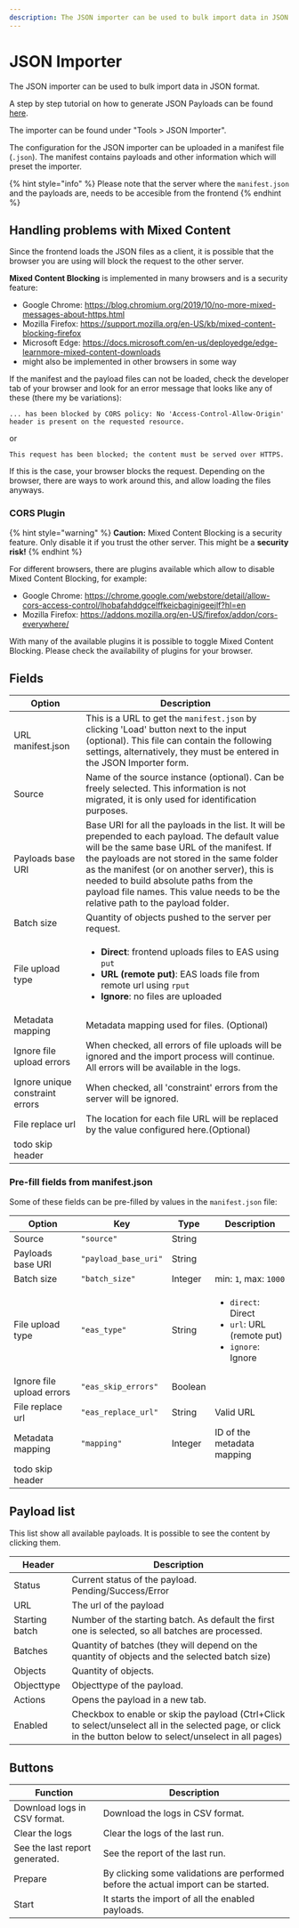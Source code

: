 ```yaml
---
description: The JSON importer can be used to bulk import data in JSON format
---
```



# JSON Importer

The JSON importer can be used to bulk import data in JSON format.

A step by step tutorial on how to generate JSON Payloads can be found [here](examples/README.md).

The importer can be found under "Tools &gt; JSON Importer".

The configuration for the JSON importer can be uploaded in a manifest file (`.json`). The manifest contains payloads and other information which will preset the importer.


{% hint style="info" %}
Please note that the server where the `manifest.json` and the payloads are, needs to be accesible from the frontend
{% endhint %}


## Handling problems with Mixed Content

Since the frontend loads the JSON files as a client, it is possible that the browser you are using will block the request to the other server.

**Mixed Content Blocking** is implemented in many browsers and is a security feature:

* Google Chrome: https://blog.chromium.org/2019/10/no-more-mixed-messages-about-https.html
* Mozilla Firefox: https://support.mozilla.org/en-US/kb/mixed-content-blocking-firefox
* Microsoft Edge: https://docs.microsoft.com/en-us/deployedge/edge-learnmore-mixed-content-downloads
* might also be implemented in other browsers in some way

If the manifest and the payload files can not be loaded, check the developer tab of your browser and look for an error message that looks like any of these (there my be variations):

```
... has been blocked by CORS policy: No 'Access-Control-Allow-Origin' header is present on the requested resource.
```

or

```
This request has been blocked; the content must be served over HTTPS.
```

If this is the case, your browser blocks the request. Depending on the browser, there are ways to work around this, and allow loading the files anyways.


### CORS Plugin


{% hint style="warning" %}
**Caution:** Mixed Content Blocking is a security feature. Only disable it if you trust the other server. This might be a **security risk!**
{% endhint %}

For different browsers, there are plugins available which allow to disable Mixed Content Blocking, for example:

* Google Chrome: https://chrome.google.com/webstore/detail/allow-cors-access-control/lhobafahddgcelffkeicbaginigeejlf?hl=en
* Mozilla Firefox: https://addons.mozilla.org/en-US/firefox/addon/cors-everywhere/

With many of the available plugins it is possible to toggle Mixed Content Blocking. Please check the availability of plugins for your browser.


## Fields

<!-- ![](jsonimporter_en_en.png) todo -->

| Option                          | Description                                                  |
| ------------------------------- | ------------------------------------------------------------ |
| URL manifest.json               | This is a URL to get the `manifest.json` by clicking 'Load' button next to the input (optional). This file can contain the following settings, alternatively, they must be entered in the JSON Importer form. |
| Source                          | Name of the source instance (optional). Can be freely selected. This information is not migrated, it is only used for identification purposes. |
| Payloads base URI               | Base URI for all the payloads in the list. It will be prepended to each payload. The default value will be the same base URL of the manifest. If the payloads are not stored in the same folder as the manifest (or on another server), this is needed to build absolute paths from the payload file names. This value needs to be the relative path to the payload folder. |
| Batch size                      | Quantity of objects pushed to the server per request.        |
| File upload type                | <ul><li>**Direct**: frontend uploads files to EAS using `put`</li><li>**URL (remote put)**: EAS loads file from remote url using `rput`</li><li>**Ignore**: no files are uploaded</li></ul> |
| Metadata mapping                | Metadata mapping used for files. (Optional)                  |
| Ignore file upload errors       | When checked, all errors of file uploads will be ignored and the import process will continue. All errors will be available in the logs. |
| Ignore unique constraint errors | When checked, all 'constraint' errors from the server will be ignored. |
| File replace url                | The location for each file URL will be replaced by the value configured here.(Optional) |
| todo skip header |  |  |  |


### Pre-fill fields from manifest.json

Some of these fields can be pre-filled by values in the `manifest.json` file:

| Option | Key | Type | Description |
|---|---|---|---|
| Source | `"source"` | String | |
| Payloads base URI | `"payload_base_uri"` | String | |
| Batch size | `"batch_size"` | Integer | min: `1`, max: `1000` |
| File upload type | `"eas_type"` | String | <ul><li>`direct`: Direct</li><li>`url`: URL (remote put)</li><li>`ignore`: Ignore</li></ul> |
| Ignore file upload errors | `"eas_skip_errors"` | Boolean | |
| File replace url | `"eas_replace_url"` | String | Valid URL |
| Metadata mapping | `"mapping"` | Integer | ID of the metadata mapping |
| todo skip header |  |  |  |


## Payload list

This list show all available payloads. It is possible to see the content by clicking them.

| Header         | Description                                                  |
| -------------- | ------------------------------------------------------------ |
| Status         | Current status of the payload. Pending/Success/Error         |
| URL            | The url of the payload                                       |
| Starting batch | Number of the starting batch. As default the first one is selected, so all batches are processed. |
| Batches        | Quantity of batches (they will depend on the quantity of objects and the selected batch size) |
| Objects        | Quantity of objects.                                         |
| Objecttype     | Objecttype of the payload.                                   |
| Actions        | Opens the payload in a new tab.                              |
| Enabled        | Checkbox to enable or skip the payload (Ctrl+Click to select/unselect all in the selected page, or click in the button below to select/unselect in all pages) |


## Buttons

| Function                       | Description                                                  |
| ------------------------------ | ------------------------------------------------------------ |
| Download logs in CSV format.   | Download the logs in CSV format.                             |
| Clear the logs                 | Clear the logs of the last run.                              |
| See the last report generated. | See the report of the last run.                              |
| Prepare                        | By clicking some validations are performed before the actual import can be started. |
| Start                          | It starts the import of all the enabled payloads.            |
